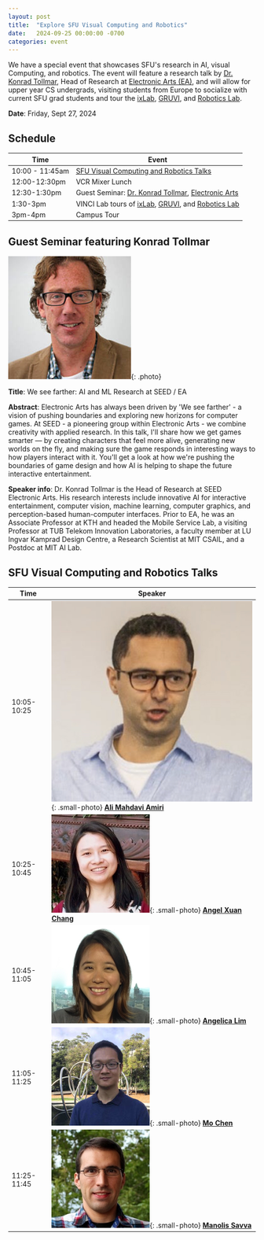 ```yaml
---
layout: post
title:  "Explore SFU Visual Computing and Robotics"
date:   2024-09-25 00:00:00 -0700
categories: event
---
```


We have a special event that showcases SFU's research in AI, visual Computing, and robotics.  The event will feature a research talk by [Dr. Konrad Tollmar](https://www.kth.se/profile/konrad), Head of Research at [Electronic Arts (EA)](https://www.ea.com/technology/research), and will allow for upper year CS undergrads, visiting students from Europe to socialize with current SFU grad students and tour the [ixLab](https://ixlab.cs.sfu.ca/), [GRUVI](https://gruvi.cs.sfu.ca/), and [Robotics Lab](https://robotics.sfu.ca/).


**Date**: Friday, Sept 27, 2024

## Schedule

| Time      |  Event     |
|-----------|------------|
| 10:00 - 11:45am | [SFU Visual Computing and Robotics Talks](#sfu-visual-computing-and-robotics-talks) |
| 12:00-12:30pm | VCR Mixer Lunch |
| 12:30-1:30pm | Guest Seminar: [Dr. Konrad Tollmar](https://www.kth.se/profile/konrad), [Electronic Arts](https://www.ea.com/technology/research) |
| 1:30-3pm | VINCI Lab tours of [ixLab](https://ixlab.cs.sfu.ca/), [GRUVI](https://gruvi.cs.sfu.ca/), and [Robotics Lab](https://robotics.sfu.ca/) |
| 3pm-4pm | Campus Tour | 

## Guest Seminar featuring Konrad Tollmar

![Konrad Tollmar](/assets/images/talks/konrad_tollmar.jpg){: .photo}

**Title**: We see farther: AI and ML Research at SEED / EA

**Abstract**: Electronic Arts has always been driven by 'We see farther' - a vision of pushing boundaries and exploring new horizons for computer games. At SEED - a pioneering group within Electronic Arts - we combine creativity with applied research. In this talk, I'll share how we get games smarter — by creating characters that feel more alive, generating new worlds on the fly, and making sure the game responds in interesting ways to how players interact with it. You'll get a look at how we're pushing the boundaries of game design and how AI is helping to shape the future interactive entertainment.

**Speaker info**: Dr. Konrad Tollmar is the Head of Research at SEED Electronic Arts. His research interests include innovative AI for interactive entertainment, computer vision, machine learning, computer graphics, and perception-based human-computer interfaces. Prior to EA, he was an Associate Professor at KTH and headed the Mobile Service Lab, a visiting Professor at TUB Telekom Innovation Laboratories, a faculty member at LU Ingvar Kamprad Design Centre, a Research Scientist at MIT CSAIL, and a Postdoc at MIT AI Lab.

## SFU Visual Computing and Robotics Talks 

|   Time | Speaker |
|--------|---------|
|   10:05-10:25	|  ![Ali Mahdavi Amiri](/assets/images/people/ali_mahdavi_amiri.jpg){: .small-photo}  [**Ali Mahdavi Amiri**](https://arash-mham.github.io/) | 
|   10:25-10:45	| ![Angel Xuan Chang](/assets/images/people/angel_xuan_chang.jpg){: .small-photo} [**Angel Xuan Chang**](https://angelxuanchang.github.io/)       |
|   10:45-11:05	| ![Angelica Lim](/assets/images/people/angelica_lim.jpg){: .small-photo} [**Angelica Lim**](https://www.rosielab.ca/)      |
|   11:05-11:25	| ![Mo Chen](/assets/images/people/mo_chen.jpg){: .small-photo} [**Mo Chen**](https://sfumars.com/people/)           |
|   11:25-11:45	| ![Manolis Savva](/assets/images/people/manolis_savva.jpg){: .small-photo} [**Manolis Savva**](https://msavva.github.io/)     |

